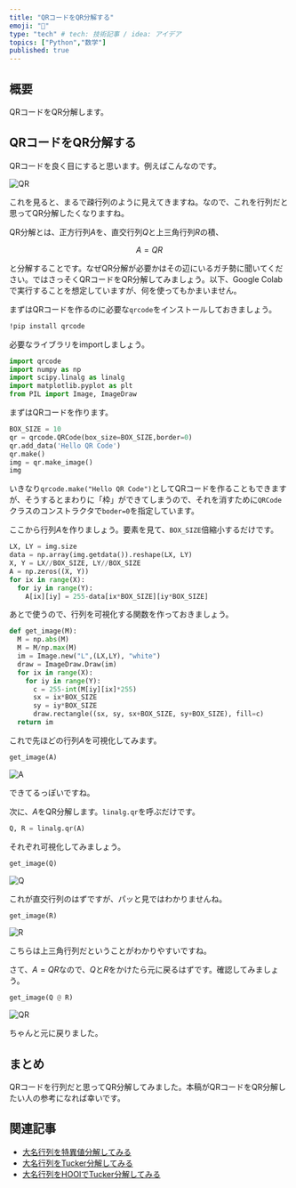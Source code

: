 ```yaml
---
title: "QRコードをQR分解する"
emoji: "🤖"
type: "tech" # tech: 技術記事 / idea: アイデア
topics: ["Python","数学"]
published: true
---
```


## 概要

QRコードをQR分解します。

## QRコードをQR分解する

QRコードを良く目にすると思います。例えばこんなのです。

![QR](https://github.com/kaityo256/zenn-content/blob/main/articles/qr_decomposition/qrcode.png?raw=true)

これを見ると、まるで疎行列のように見えてきますね。なので、これを行列だと思ってQR分解したくなりますね。

QR分解とは、正方行列$A$を、直交行列$Q$と上三角行列$R$の積、

$$
A = QR
$$

と分解することです。なぜQR分解が必要かはその辺にいるガチ勢に聞いてください。ではさっそくQRコードをQR分解してみましょう。以下、Google Colabで実行することを想定していますが、何を使ってもかまいません。

まずはQRコードを作るのに必要な`qrcode`をインストールしておきましょう。

```sh
!pip install qrcode
```

必要なライブラリをimportしましょう。

```py
import qrcode
import numpy as np
import scipy.linalg as linalg
import matplotlib.pyplot as plt
from PIL import Image, ImageDraw
```

まずはQRコードを作ります。

```py
BOX_SIZE = 10
qr = qrcode.QRCode(box_size=BOX_SIZE,border=0)
qr.add_data('Hello QR Code')
qr.make()
img = qr.make_image()
img
```

いきなり`qrcode.make("Hello QR Code")`としてQRコードを作ることもできますが、そうするとまわりに「枠」ができてしまうので、それを消すために`QRCode`クラスのコンストラクタで`boder=0`を指定しています。

ここから行列$A$を作りましょう。要素を見て、`BOX_SIZE`倍縮小するだけです。

```py
LX, LY = img.size
data = np.array(img.getdata()).reshape(LX, LY)
X, Y = LX//BOX_SIZE, LY//BOX_SIZE
A = np.zeros((X, Y))
for ix in range(X):
  for iy in range(Y):
    A[ix][iy] = 255-data[ix*BOX_SIZE][iy*BOX_SIZE]
```

あとで使うので、行列を可視化する関数を作っておきましょう。

```py
def get_image(M):
  M = np.abs(M)
  M = M/np.max(M)
  im = Image.new("L",(LX,LY), "white")
  draw = ImageDraw.Draw(im)
  for ix in range(X):
    for iy in range(Y):
      c = 255-int(M[iy][ix]*255)
      sx = ix*BOX_SIZE
      sy = iy*BOX_SIZE
      draw.rectangle((sx, sy, sx+BOX_SIZE, sy+BOX_SIZE), fill=c)
  return im
```

これで先ほどの行列$A$を可視化してみます。

```py
get_image(A)
```

![A](https://github.com/kaityo256/zenn-content/blob/main/articles/qr_decomposition/A.png?raw=true)

できてるっぽいですね。

次に、$A$をQR分解します。`linalg.qr`を呼ぶだけです。

```py
Q, R = linalg.qr(A)
```

それぞれ可視化してみましょう。

```py
get_image(Q)
```

![Q](https://github.com/kaityo256/zenn-content/blob/main/articles/qr_decomposition/Q.png?raw=true)

これが直交行列のはずですが、パッと見ではわかりませんね。

```py
get_image(R)
```

![R](https://github.com/kaityo256/zenn-content/blob/main/articles/qr_decomposition/R.png?raw=true)

こちらは上三角行列だということがわかりやすいですね。

さて、$A=QR$なので、$Q$と$R$をかけたら元に戻るはずです。確認してみましょう。

```py
get_image(Q @ R)
```

![QR](https://github.com/kaityo256/zenn-content/blob/main/articles/qr_decomposition/QR.png?raw=true)

ちゃんと元に戻りました。

## まとめ

QRコードを行列だと思ってQR分解してみました。本稿がQRコードをQR分解したい人の参考になれば幸いです。

## 関連記事

* [大名行列を特異値分解してみる
](https://qiita.com/kaityo256/items/78b16c58228e131f8144)
* [大名行列をTucker分解してみる](https://qiita.com/kaityo256/items/2e3f45377a6b9760f3e0)
* [大名行列をHOOIでTucker分解してみる](https://qiita.com/kaityo256/items/ab9555ada7b07a65bc12)